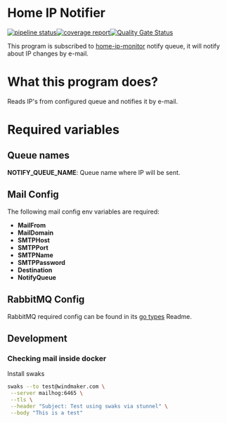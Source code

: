 # Home IP Notifier

[![pipeline status](https://git.windmaker.net/a-castellano/home-ip-notifier/badges/master/pipeline.svg)](https://git.windmaker.net/a-castellano/home-ip-notifier/pipelines)[![coverage report](https://git.windmaker.net/a-castellano/home-ip-notifier/badges/master/coverage.svg)](https://a-castellano.gitpages.windmaker.net/home-ip-notifier/coverage.html)[![Quality Gate Status](https://sonarqube.windmaker.net/api/project_badges/measure?project=a-castellano_home-ip-notifier_c4da9a70-dcc5-4ef5-8425-3f91b0d7526d&metric=alert_status&token=sqb_efd83d3e4b6a20b336f469385f469e63fdab1fc3)](https://sonarqube.windmaker.net/dashboard?id=a-castellano_home-ip-notifier_c4da9a70-dcc5-4ef5-8425-3f91b0d7526d)

This program is subscribed to [home-ip-monitor](https://git.windmaker.net/a-castellano/home-ip-monitor) notify queue, it will notify about IP changes by e-mail.

# What this program does?

Reads IP's from configured queue and notifies it by e-mail.

# Required variables

## Queue names

**NOTIFY_QUEUE_NAME**: Queue name where IP will be sent.

## Mail Config

The following mail config env variables are required:

- **MailFrom**
- **MailDomain**
- **SMTPHost**
- **SMTPPort**
- **SMTPName**
- **SMTPPassword**
- **Destination**
- **NotifyQueue**

## RabbitMQ Config

RabbitMQ required config can be found in its [go types](https://git.windmaker.net/a-castellano/go-types/-/tree/master/rabbitmq?ref_type=heads) Readme.

## Development

### Checking mail inside docker

Install swaks

```bash
swaks --to test@windmaker.com \
 --server mailhog:6465 \
 --tls \
 --header "Subject: Test using swaks via stunnel" \
 --body "This is a test"
```
